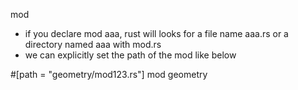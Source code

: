 mod
- if you declare mod aaa, rust will looks for a file name aaa.rs or a directory named aaa with mod.rs
- we can explicitly set the path of the mod like below

#[path = "geometry/mod123.rs"]
mod geometry